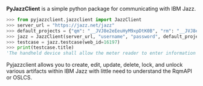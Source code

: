 **PyJazzClient** is a simple python package for communicating with IBM Jazz.

```python
>>> from pyjazzclient.jazzclient import JazzClient
>>> server_url = "https://jazz.net/jazz"
>>> default_projects = {"qm": "__JVJ8e2eEeuHyM9xpDtK0B", "rm": "__JVJ8e2eEeuHyM9xpDtK0C"}
>>> jazz = JazzClient(server_url, "username", "password", default_projects)
>>> testcase = jazz.testcase(web_id=16197)
>>> print(testcase.title)
'The handheld device shall allow the meter reader to enter information about meters.'
```

Pyjazzclient allows you to create, edit, update, delete, lock, and unlock various artifacts within IBM Jazz with little need to understand the RqmAPI or OSLCS.
